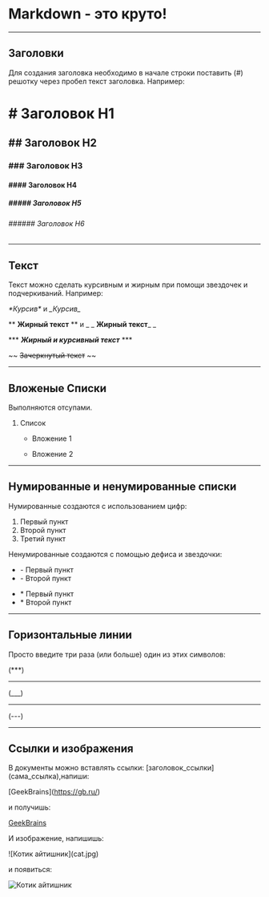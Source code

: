 # Markdown - это круто!
___
## Заголовки
Для создания заголовка необходимо в начале строки поставить (#) решотку через пробел текст заголовка. Например:
# \# Заголовок Н1
## \## Заголовок Н2
### \### Заголовок Н3
#### \#### Заголовок Н4
##### \##### Заголовок Н5
###### \###### Заголовок Н6
___
## Текст

Текст можно сделать курсивным и жирным при помощи звездочек и подчеркиваний. Например:

*\*Курсив\** и  _\_Курсив\__

** **Жирный текст** ** и   _ _ __Жирный текст___ _

*** ***Жирный и курсивный текст*** ***

\~~ ~~Зачеркнутый текст~~ \~~
___

## Вложеные Списки

Выполняются отсупами.
1. Список

    - Вложение 1

    - Вложение 2

___
## Нумированные и ненумированные списки
Нумированные создаются с использованием цифр:
1. Первый пункт
2. Второй пункт
3. Третий пункт


Ненумированные создаются с помощью дефиса и звездочки:
- \- Первый пункт
- \- Второй пункт
* \* Первый пункт
* \* Второй пункт
___
## Горизонтальные линии
Просто введите три раза (или больше) один из этих символов:

(***)
***
(___)
___
(---)

--------

## Ссылки и изображения
В документы можно вставлять ссылки:
\[заголовок_ссылки](сама_ссылка),напиши:

\[GeekBrains](https://gb.ru/)

и получишь:

[GeekBrains](https://gb.ru/)

И изображение, напишишь: 

\![Котик айтишник]\(cat.jpg) 

и появиться:

![Котик айтишник](cat.jpg)


